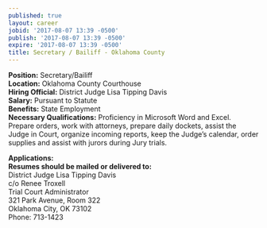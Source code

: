 ```yaml
---
published: true
layout: career
jobid: '2017-08-07 13:39 -0500'
publish: '2017-08-07 13:39 -0500'
expire: '2017-08-07 13:39 -0500'
title: Secretary / Bailiff - Oklahoma County
---
```


**Position:** Secretary/Bailiff  
**Location:** Oklahoma County Courthouse  	
**Hiring Official:** District Judge Lisa Tipping Davis  
**Salary:** Pursuant to Statute  
**Benefits:** State Employment  
**Necessary Qualifications:** Proficiency in Microsoft Word and Excel. Prepare orders, work with attorneys, prepare daily dockets, assist the Judge in Court, organize incoming reports, keep the Judge’s calendar, order supplies and assist with jurors during Jury trials.
		
**Applications:**   
**Resumes should be mailed or delivered to:**  
District Judge Lisa Tipping Davis  
c/o Renee Troxell  
Trial Court Administrator   
321 Park Avenue, Room 322  
Oklahoma City, OK 73102  
Phone: 713-1423
